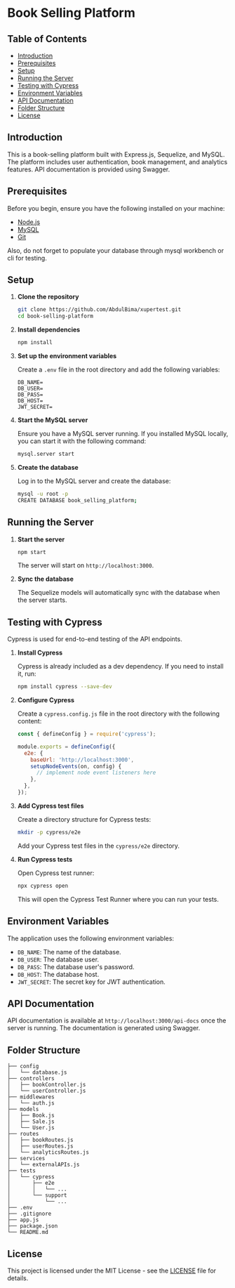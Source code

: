 # Book Selling Platform

## Table of Contents

- [Introduction](#introduction)
- [Prerequisites](#prerequisites)
- [Setup](#setup)
- [Running the Server](#running-the-server)
- [Testing with Cypress](#testing-with-cypress)
- [Environment Variables](#environment-variables)
- [API Documentation](#api-documentation)
- [Folder Structure](#folder-structure)
- [License](#license)

## Introduction

This is a book-selling platform built with Express.js, Sequelize, and MySQL. The platform includes user authentication, book management, and analytics features. API documentation is provided using Swagger.

## Prerequisites

Before you begin, ensure you have the following installed on your machine:

- [Node.js](https://nodejs.org/en/download/)
- [MySQL](https://dev.mysql.com/downloads/mysql/)
- [Git](https://git-scm.com/)

Also, do not forget to populate your database through mysql workbench or cli for testing.

## Setup

1. **Clone the repository**

   ```bash
   git clone https://github.com/AbdulBima/xupertest.git
   cd book-selling-platform
   ```

2. **Install dependencies**

   ```bash
   npm install
   ```

3. **Set up the environment variables**

   Create a `.env` file in the root directory and add the following variables:

   ```env
   DB_NAME=
   DB_USER=
   DB_PASS=
   DB_HOST=
   JWT_SECRET=
   ```

4. **Start the MySQL server**

   Ensure you have a MySQL server running. If you installed MySQL locally, you can start it with the following command:

   ```bash
   mysql.server start
   ```

5. **Create the database**

   Log in to the MySQL server and create the database:

   ```bash
   mysql -u root -p
   CREATE DATABASE book_selling_platform;
   ```

## Running the Server

1. **Start the server**

   ```bash
   npm start
   ```

   The server will start on `http://localhost:3000`.

2. **Sync the database**

   The Sequelize models will automatically sync with the database when the server starts.

## Testing with Cypress

Cypress is used for end-to-end testing of the API endpoints.

1. **Install Cypress**

   Cypress is already included as a dev dependency. If you need to install it, run:

   ```bash
   npm install cypress --save-dev
   ```

2. **Configure Cypress**

   Create a `cypress.config.js` file in the root directory with the following content:

   ```javascript
   const { defineConfig } = require('cypress');

   module.exports = defineConfig({
     e2e: {
       baseUrl: 'http://localhost:3000',
       setupNodeEvents(on, config) {
         // implement node event listeners here
       },
     },
   });
   ```

3. **Add Cypress test files**

   Create a directory structure for Cypress tests:

   ```bash
   mkdir -p cypress/e2e
   ```

   Add your Cypress test files in the `cypress/e2e` directory.

4. **Run Cypress tests**

   Open Cypress test runner:

   ```bash
   npx cypress open
   ```

   This will open the Cypress Test Runner where you can run your tests.

## Environment Variables

The application uses the following environment variables:

- `DB_NAME`: The name of the database.
- `DB_USER`: The database user.
- `DB_PASS`: The database user's password.
- `DB_HOST`: The database host.
- `JWT_SECRET`: The secret key for JWT authentication.

## API Documentation

API documentation is available at `http://localhost:3000/api-docs` once the server is running. The documentation is generated using Swagger.

## Folder Structure

```
├── config
│   └── database.js
├── controllers
│   ├── bookController.js
│   └── userController.js
├── middlewares
│   └── auth.js
├── models
│   ├── Book.js
│   ├── Sale.js
│   └── User.js
├── routes
│   ├── bookRoutes.js
│   ├── userRoutes.js
│   └── analyticsRoutes.js
├── services
│   └── externalAPIs.js
├── tests
│   └── cypress
│       ├── e2e
│       │   └── ...
│       └── support
│           └── ...
├── .env
├── .gitignore
├── app.js
├── package.json
└── README.md
```

## License

This project is licensed under the MIT License - see the [LICENSE](LICENSE) file for details.
```